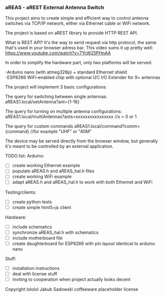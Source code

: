 ### aREAS - aREST External Antenna Switch

This project aims to create simple and efficient way to control
antenna switches via TCP/IP network, either via Ethernet cable or WiFi network.

The project is based on aREST library to provide HTTP REST API.

What is REST API? It's the way to send request via http protocol, the same
that's used in your browser adress bar. This video sums it up pretty well:
https://www.youtube.com/watch?v=7YcW25PHnAA

In order to simplify the hardware part, only two platforms will be served:

-Arduino nano (with atmeg328p) + standard Ethernet shield  
-ESP8266 WiFi-enabled chip with optional I2C I/O Extender for 9+ antennas

The project will implement 3 basic configurations:

The query for switching between single antennas:
aREAS1.local/setAntenna?ant={1-16}

The query for turning on multiple antenna configurations:
aREAS1.local/multiAntennas?ants=xxxxxxxxxxxxxxxx //x = 0 or 1

The query for custom commands
aREAS1.local/command?comm={command} //for example "UHF" or "40M"

The device may be served directly from the browser window, but
generally it's meant to be controlled by an external application.

TODO list:
Arduino:
- [ ] create working Ethernet example
- [ ] populate aREAS.h and aREAS_hal.h files
- [ ] create working WiFi example
- [ ] adapt aREAS.h and aREAS_hal.h to work with both Ethernet and WiFi

Testing/clients:
- [ ] create python tests
- [ ] create simple html5+js client

Hardware:
- [ ] include schematics
- [ ] synchronize aREAS_hal.h with schematics
- [ ] include motherboard file
- [ ] create daughterboard for ESP8266 with pin layout identical 
    to arduino nano

Stuff:
- [ ] installation instructions
- [ ] deal with license stuff
- [ ] inviting to cooperation when project actually looks decent 

Copyright lololol Jakub Sadowski coffeeware placeholder license
